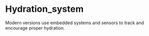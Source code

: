 # Hydration_system
Modern versions use embedded systems and sensors to track and encourage proper hydration.

